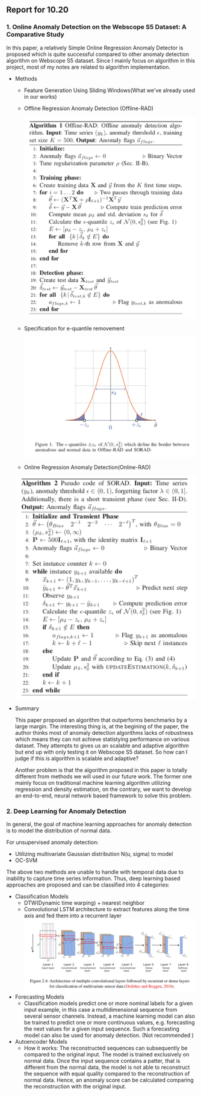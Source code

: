 ## Report for 10.20

### 1. Online Anomaly Detection on the Webscope S5 Dataset: A Comparative Study

In this paper, a relatively Simple Online Regression Anomaly Detector is proposed which is quite successful compared to other anomaly detection algorithm on Webscope S5 dataset. Since I mainly focus on algorithm in this project, most of my notes are related to algorithm implementation. 

- Methods

  - Feature Generation Using Sliding Windows(What we've already used in our works)

  - Offline Regression Anomaly Detection (Offline-RAD)

    ![img](fig/offline_rad.png )

  - Specification for e-quantile removement

    ![img](fig/e_method.png)

  - Online Regression Anomaly Detection(Online-RAD)

  ![img](fig/online_rad.png)

- Summary

  This paper proposed an algorithm that outperforms benchmarks by a large margin. The interesting thing is, at the begining of the paper, the author thinks most of anomaly detection algorithms lacks of robustness which means they can not achieve statistying performance on various dataset. They attempts to gives us an scalable and adaptive algorithm but end up with only testing it on Webscope S5 dataset. So how can I judge if this is algorithm is scalable and adaptive?

  Another problem is that the algorithm proposed in this paper is totally different from methods we will used in our future work. The former one mainly focus on traditional machine learning algorithm utilizing regression and density estimation, on the contrary, we want to develop an end-to-end, neural network based framework to solve this problem.

### 2. Deep Learning for Anomaly Detection

In general, the goal of machine learning approaches for anomaly detection is to model the distribution of normal data.

For unsupervised anomaly detection:

- Utilizing multivariate Gaussian distribution N(u, sigma) to model
- OC-SVM

The above two methods are unable to handle with temporal data due to inability  to capture time series information. Thus, deep learning based approaches are proposed and can be classified into 4 categories: 

- Classification Models
  - DTW(Dynamic time warping) + nearest neighbor
  - Convolutional LSTM architecture to extract features along the time axis and fed them into a recurrent layer ![img](fig/lstm_conv.png)
- Forecasting Models
  - Classification models predict one or more nominal labels for a given input example, in this case a multidimensional sequence from several sensor channels. Instead, a machine learning model can also be trained to predict one or more continuous values, e.g. forecasting the next values for a given input sequence. Such a forecasting model can also be used for anomaly detection. (Not recommended )
- Autoencoder Models
  - How it works: The reconstructed sequences can subsequently be compared to the original input. The model is trained exclusively on normal data. Once the input sequence contains a patter, that is different from the normal data, the model is not able to reconstruct the sequence with equal quality compared to the reconstruction of normal data. Hence, an anomaly score can be calculated comparing the reconstruction with the original input.
